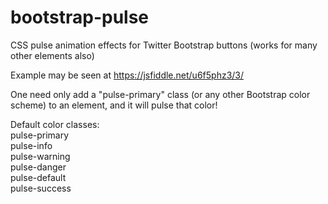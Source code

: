 # bootstrap-pulse
CSS pulse animation effects for Twitter Bootstrap buttons (works for many other elements also)

Example may be seen at https://jsfiddle.net/u6f5phz3/3/

One need only add a "pulse-primary" class (or any other Bootstrap color scheme) to an element, and it will pulse that color!


Default color classes:   
pulse-primary  
pulse-info  
pulse-warning  
pulse-danger  
pulse-default  
pulse-success  
